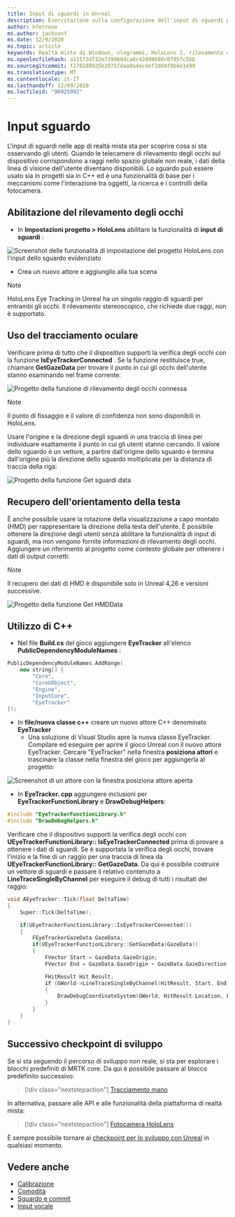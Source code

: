 ```yaml
---
title: Input di sguardi in Unreal
description: Esercitazione sulla configurazione dell'input di sguardi per HoloLens e Unreal Engine
author: hferrone
ms.author: jacksonf
ms.date: 12/9/2020
ms.topic: article
keywords: Realtà mista di Windows, ologrammi, HoloLens 2, rilevamento degli occhi, input di sguardi, visualizzazione montata su schermo, Unreal Engine, auricolare realtà mista, auricolare della realtà mista di Windows, auricolare della realtà virtuale
ms.openlocfilehash: a11573d732e739068dca8c42dd8688c0705fc5bb
ms.sourcegitcommit: f2782d0925b2075fdaa0a4ecdef3dd4f0b4e1e99
ms.translationtype: MT
ms.contentlocale: it-IT
ms.lasthandoff: 12/09/2020
ms.locfileid: "96925992"
---
```

# <a name="gaze-input"></a>Input sguardo

L'input di sguardi nelle app di realtà mista sta per scoprire cosa si sta osservando gli utenti. Quando le telecamere di rilevamento degli occhi sul dispositivo corrispondono a raggi nello spazio globale non reale, i dati della linea di visione dell'utente diventano disponibili. Lo sguardo può essere usato sia in progetti sia in C++ ed è una funzionalità di base per i meccanismi come l'interazione tra oggetti, la ricerca e i controlli della fotocamera.

## <a name="enabling-eye-tracking"></a>Abilitazione del rilevamento degli occhi

- In **Impostazioni progetto > HoloLens** abilitare la funzionalità di **input di sguardi** :

![Screenshot delle funzionalità di impostazione del progetto HoloLens con l'input dello sguardo evidenziato](images/unreal-gaze-img-01.png)

- Crea un nuovo attore e aggiungilo alla tua scena

> [!NOTE]
> HoloLens Eye Tracking in Unreal ha un singolo raggio di sguardi per entrambi gli occhi. Il rilevamento stereoscopico, che richiede due raggi, non è supportato.

## <a name="using-eye-tracking"></a>Uso del tracciamento oculare

Verificare prima di tutto che il dispositivo supporti la verifica degli occhi con la funzione **IsEyeTrackerConnected** .  Se la funzione restituisce true, chiamare **GetGazeData** per trovare il punto in cui gli occhi dell'utente stanno esaminando nel frame corrente:

![Progetto della funzione di rilevamento degli occhi connessa](images/unreal-gaze-img-02.png)

> [!NOTE]
> Il punto di fissaggio e il valore di confidenza non sono disponibili in HoloLens.

Usare l'origine e la direzione degli sguardi in una traccia di linea per individuare esattamente il punto in cui gli utenti stanno cercando.  Il valore dello sguardo è un vettore, a partire dall'origine dello sguardo e termina dall'origine più la direzione dello sguardo moltiplicata per la distanza di traccia della riga:

![Progetto della funzione Get sguardi data](images/unreal-gaze-img-03.png)

## <a name="getting-head-orientation"></a>Recupero dell'orientamento della testa

È anche possibile usare la rotazione della visualizzazione a capo montato (HMD) per rappresentare la direzione della testa dell'utente. È possibile ottenere la direzione degli utenti senza abilitare la funzionalità di input di sguardi, ma non vengono fornite informazioni di rilevamento degli occhi.  Aggiungere un riferimento al progetto come contesto globale per ottenere i dati di output corretti:

> [!NOTE]
> Il recupero dei dati di HMD è disponibile solo in Unreal 4,26 e versioni successive.

![Progetto della funzione Get HMDData](images/unreal-gaze-img-04.png)

## <a name="using-c"></a>Utilizzo di C++

- Nel file **Build.cs** del gioco aggiungere **EyeTracker** all'elenco **PublicDependencyModuleNames** :

```cpp
PublicDependencyModuleNames.AddRange(
    new string[] {
        "Core",
        "CoreUObject",
        "Engine",
        "InputCore",
        "EyeTracker"
});
```

- In **file/nuova classe c++** creare un nuovo attore C++ denominato **EyeTracker**
    - Una soluzione di Visual Studio apre la nuova classe EyeTracker. Compilare ed eseguire per aprire il gioco Unreal con il nuovo attore EyeTracker.  Cercare "EyeTracker" nella finestra **posiziona attori** e trascinare la classe nella finestra del gioco per aggiungerla al progetto:

![Screenshot di un attore con la finestra posiziona attore aperta](images/unreal-gaze-img-06.png)

- In **EyeTracker. cpp** aggiungere inclusioni per **EyeTrackerFunctionLibrary** e **DrawDebugHelpers**:

```cpp
#include "EyeTrackerFunctionLibrary.h"
#include "DrawDebugHelpers.h"
```

Verificare che il dispositivo supporti la verifica degli occhi con **UEyeTrackerFunctionLibrary:: IsEyeTrackerConnected** prima di provare a ottenere i dati di sguardi.  Se è supportata la verifica degli occhi, trovare l'inizio e la fine di un raggio per una traccia di linea da **UEyeTrackerFunctionLibrary:: GetGazeData**. Da qui è possibile costruire un vettore di sguardi e passare il relativo contenuto a **LineTraceSingleByChannel** per eseguire il debug di tutti i risultati del raggio:

```cpp
void AEyeTracker::Tick(float DeltaTime)
{
    Super::Tick(DeltaTime);

    if(UEyeTrackerFunctionLibrary::IsEyeTrackerConnected())
    {
        FEyeTrackerGazeData GazeData;
        if(UEyeTrackerFunctionLibrary::GetGazeData(GazeData))
        {
            FVector Start = GazeData.GazeOrigin;
            FVector End = GazeData.GazeOrigin + GazeData.GazeDirection * 100;

            FHitResult Hit Result;
            if (GWorld->LineTraceSingleByChannel(HitResult, Start, End, ECollisionChannel::ECC_Visiblity))
            {
                DrawDebugCoordinateSystem(GWorld, HitResult.Location, FQuat::Identity.Rotator(), 10);
            }
        }
    }
}
```

## <a name="next-development-checkpoint"></a>Successivo checkpoint di sviluppo

Se si sta seguendo il percorso di sviluppo non reale, si sta per esplorare i blocchi predefiniti di MRTK core. Da qui è possibile passare al blocco predefinito successivo:

> [!div class="nextstepaction"]
> [Tracciamento mano](unreal-hand-tracking.md)

In alternativa, passare alle API e alle funzionalità della piattaforma di realtà mista:

> [!div class="nextstepaction"]
> [Fotocamera HoloLens](unreal-hololens-camera.md)

È sempre possibile tornare ai [checkpoint per lo sviluppo con Unreal](unreal-development-overview.md#2-core-building-blocks) in qualsiasi momento.

## <a name="see-also"></a>Vedere anche
* [Calibrazione](../../calibration.md)
* [Comodità](../../design/comfort.md)
* [Sguardo e commit](../../design/gaze-and-commit.md)
* [Input vocale](../../out-of-scope/voice-design.md)
